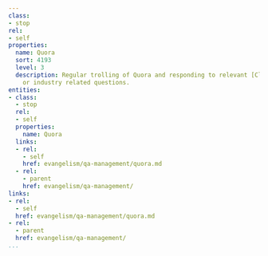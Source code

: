 ```yaml
---
class:
- stop
rel:
- self
properties:
  name: Quora
  sort: 4193
  level: 3
  description: Regular trolling of Quora and responding to relevant [Client Name]
    or industry related questions.
entities:
- class:
  - stop
  rel:
  - self
  properties:
    name: Quora
  links:
  - rel:
    - self
    href: evangelism/qa-management/quora.md
  - rel:
    - parent
    href: evangelism/qa-management/
links:
- rel:
  - self
  href: evangelism/qa-management/quora.md
- rel:
  - parent
  href: evangelism/qa-management/
...
```

